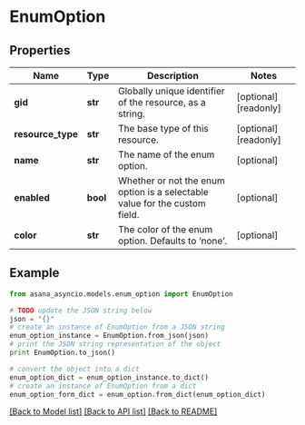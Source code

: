 # EnumOption


## Properties

Name | Type | Description | Notes
------------ | ------------- | ------------- | -------------
**gid** | **str** | Globally unique identifier of the resource, as a string. | [optional] [readonly] 
**resource_type** | **str** | The base type of this resource. | [optional] [readonly] 
**name** | **str** | The name of the enum option. | [optional] 
**enabled** | **bool** | Whether or not the enum option is a selectable value for the custom field. | [optional] 
**color** | **str** | The color of the enum option. Defaults to ‘none’. | [optional] 

## Example

```python
from asana_asyncio.models.enum_option import EnumOption

# TODO update the JSON string below
json = "{}"
# create an instance of EnumOption from a JSON string
enum_option_instance = EnumOption.from_json(json)
# print the JSON string representation of the object
print EnumOption.to_json()

# convert the object into a dict
enum_option_dict = enum_option_instance.to_dict()
# create an instance of EnumOption from a dict
enum_option_form_dict = enum_option.from_dict(enum_option_dict)
```
[[Back to Model list]](../README.md#documentation-for-models) [[Back to API list]](../README.md#documentation-for-api-endpoints) [[Back to README]](../README.md)


